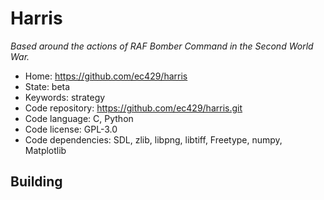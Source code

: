 # Harris

_Based around the actions of RAF Bomber Command in the Second World War._

- Home: https://github.com/ec429/harris
- State: beta
- Keywords: strategy
- Code repository: https://github.com/ec429/harris.git
- Code language: C, Python
- Code license: GPL-3.0
- Code dependencies: SDL, zlib, libpng, libtiff, Freetype, numpy, Matplotlib

## Building

